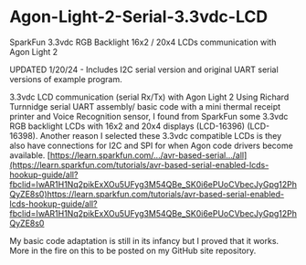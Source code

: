 # Agon-Light-2-Serial-3.3vdc-LCD
SparkFun 3.3vdc RGB Backlight 16x2 / 20x4 LCDs communication with Agon Light 2

UPDATED 1/20/24 - Includes I2C serial version and original UART serial versions of example program. 

3.3vdc LCD communication (serial Rx/Tx) with Agon Light 2
Using Richard Turnnidge serial UART assembly/ basic code with a mini thermal receipt printer and Voice Recognition sensor, I found from SparkFun some 3.3vdc RGB backlight LCDs with 16x2 and 20x4 displays (LCD-16396) (LCD-16398).
Another reason I selected these 3.3vdc compatible LCDs is they also have connections for I2C and SPI for when Agon code drivers become available. 
[https://learn.sparkfun.com/.../avr-based-serial.../all](https://learn.sparkfun.com/tutorials/avr-based-serial-enabled-lcds-hookup-guide/all?fbclid=IwAR1H1Nq2pikExXOu5UFyg3M54QBe_SK0i6ePUoCVbecJyGpg12PhQyZE8s0)https://learn.sparkfun.com/tutorials/avr-based-serial-enabled-lcds-hookup-guide/all?fbclid=IwAR1H1Nq2pikExXOu5UFyg3M54QBe_SK0i6ePUoCVbecJyGpg12PhQyZE8s0

My basic code adaptation is still in its infancy but I proved that it works. More in the fire on this to be posted on my GitHub site repository.
